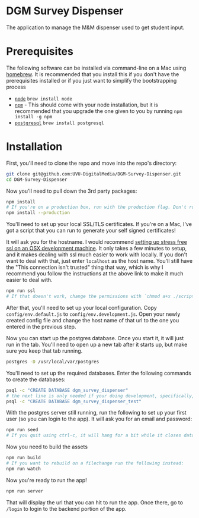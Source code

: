 # DGM Survey Dispenser

The application to manage the M&M dispenser used to get student input.

# Prerequisites

The following software can be installed via command-line on a Mac using
[homebrew](http://brew.sh/). It is recommended that you install this if you
don't have the prerequisites installed or if you just want to simplify the
bootstrapping process

* [`node`](https://nodejs.org/) `brew install node`
* [`npm`](https://docs.npmjs.com/) - This should come with your node
installation, but it is recommended that you upgrade the one given to you by
running `npm install -g npm`
* [`postgresql`](http://www.postgresql.org/) `brew install postgresql`

# Installation

First, you'll need to clone the repo and move into the repo's directory:

```bash
git clone git@github.com:UVU-DigitalMedia/DGM-Survey-Dispenser.git
cd DGM-Survey-Dispenser
```

Now you'll need to pull down the 3rd party packages:

```bash
npm install
# If you're on a production box, run with the production flag. Don't run it in your development environment
npm install --production
```

You'll need to set up your local SSL/TLS certificates. If you're on a Mac, I've
got a script that you can run to generate your self signed certificates!

It will ask you for the hostname. I would recommend [setting up stress free ssl
on an OSX development machine](https://gist.github.com/jed/6147872). It only
takes a few minutes to setup, and it makes dealing with ssl much easier to work
with locally. If you don't want to deal with that, just enter `localhost` as
the host name. You'll still have the "This connection isn't trusted" thing that
way, which is why I recommend you follow the instructions at the above link to
make it much easier to deal with.

```bash
npm run ssl
# If that doesn't work, change the permissions with `chmod a+x ./scripts/ssl.sh` and try again
```

After that, you'll need to set up your local configuration. Copy
`config/env.default.js` to `config/env.development.js`. Open your newly created
config file and change the host name of that url to the one you entered in the
previous step.

Now you can start up the postgres database. Once you start it, it will just run
in the tab. You'll need to open up a new tab after it starts up, but make sure
you keep that tab running.

```bash
postgres -D /usr/local/var/postgres
```

You'll need to set up the required databases. Enter the following commands to
create the databases:

```bash
psql -c "CREATE DATABASE dgm_survey_dispenser"
# the next line is only needed if your doing development, specifically, running tests
psql -c "CREATE DATABASE dgm_survey_dispenser_test"
```

With the postgres server still running, run the following to set up your first
user (so you can login to the app). It will ask you for an email and password:

```bash
npm run seed
# If you quit using ctrl-c, it will hang for a bit while it closes database connections
```

Now you need to build the assets

```bash
npm run build
# If you want to rebuild on a filechange run the following instead:
npm run watch
```

Now you're ready to run the app!

```bash
npm run server
```

That will display the url that you can hit to run the app. Once there, go to
`/login` to login to the backend portion of the app.
